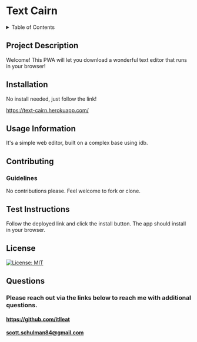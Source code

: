 # Text Cairn

<details>
  <summary>Table of Contents</summary>
  <ol>
  <li><a href="#project-description">Project Description</a></li>
  <li><a href="#installation">Installation</a></li>
    <li><a href="#usage-information">Usage</a></li>
    <li><a href="#contributing">Contributing</a></li>
    <li><a href="#test-instructions">Testing</a></li>
    <li><a href="#license">License</a></li>
    <li><a href="#questions">Questions</a></li>
  </ol>
</details>

## Project Description
Welcome! This PWA will let you download a wonderful text editor that runs in your browser!

## Installation
No install needed, just follow the link!

https://text-cairn.herokuapp.com/

## Usage Information
It's a simple web editor, built on a complex base using idb.

## Contributing
### Guidelines
No contributions please. Feel welcome to fork or clone.

## Test Instructions
Follow the deployed link and click the install button. The app should install in your browser.

## License
[![License: MIT](https://img.shields.io/badge/License-MIT-blue.svg)](https://opensource.org/licenses/MIT "Click to view the MIT License on opensource.org")
## Questions

### Please reach out via the links below to reach me with additional questions.

#### https://github.com/itlleat
#### scott.schulman84@gmail.com
